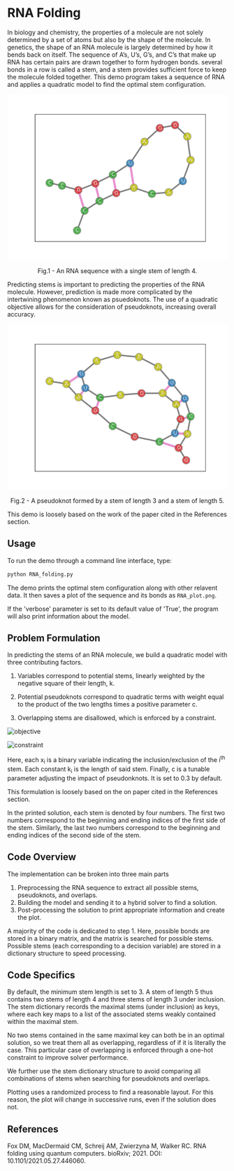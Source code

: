 # RNA Folding

In biology and chemistry,
the properties of a molecule are not solely determined by a set of atoms
but also by the shape of the molecule. 
In genetics, the shape of an RNA molecule is largely determined by how it bends back on itself. 
The sequence of A’s, U’s, G’s, and C’s that make up RNA has 
certain pairs are drawn together to form hydrogen bonds.
several bonds in a row is called a stem,
and a stem provides sufficient force to keep the molecule folded together.
This demo program takes a sequence of RNA and applies a quadratic model to find the optimal stem configuration.

<p align = "center">

![Figure 1!](readme_imgs/Single_Stem.png "This is a title")
<p align = "center">
Fig.1 - An RNA sequence with a single stem of length 4.
</p>

Predicting stems is important to predicting the properties of the RNA molecule.
However, prediction is made more complicated by the intertwining phenomenon known as psuedoknots.
The use of a quadratic objective allows for the consideration of pseudoknots, increasing overall accuracy.

<p align = "center">

![Figure 2](readme_imgs/pseudoknot2.png)
<p align = "center">
Fig.2 - A pseudoknot formed by a stem of length 3 and a stem of length 5.
</p>

This demo is loosely based on the work of the paper cited in the References section.

## Usage

To run the demo through a command line interface, type:

```bash
python RNA_folding.py
```

The demo prints the optimal stem configuration along with other relavent data. 
It then saves a plot of the sequence and its bonds as `RNA_plot.png`.

If the 'verbose' parameter is set to its default value of 'True',
the program will also print information about the model. 

## Problem Formulation

In predicting the stems of an RNA molecule, we build a quadratic model with three contributing factors. 

1. Variables correspond to potential stems, 
linearly weighted by the negative square of their length, k.

2. Potential pseudoknots correspond to quadratic terms 
with weight equal to the product of the two lengths 
times a positive parameter c.

3. Overlapping stems are disallowed, which is enforced by a constraint.


![objective](https://latex.codecogs.com/svg.latex?\min_{\bf&space;x}&space;\&space;\sum_i&space;-k_ix_k&space;\&space;&plus;&space;\&space;c\sum_{i,j}&space;k_ik_jx_ix_j) 

![constraint](https://latex.codecogs.com/svg.latex?\text{subject&space;to:&space;}&space;x_i&plus;x_j&space;\leq&space;1&space;\&space;\text{&space;if&space;}&space;x_i&space;\text{&space;and&space;}&space;x_j&space;\text{&space;overlap.})

Here, each x<sub>i</sub> is a binary variable indicating the inclusion/exclusion of the i<sup>th</sup> stem.
Each constant k<sub>i</sub> is the length of said stem.
Finally, c is a tunable parameter adjusting the impact of pseudonknots.
It is set to 0.3 by default.

This formulation is loosely based on the on paper cited in the References section.

In the printed solution, each stem is denoted by four numbers. 
The first two numbers correspond to the beginning and ending indices of the first side of the stem. 
Similarly, the last two numbers correspond to the beginning and ending indices of the second side of the stem.

## Code Overview

The implementation can be broken into three main parts
1. Preprocessing the RNA sequence to extract all possible stems, pseudoknots, and overlaps.
2. Building the model and sending it to a hybrid solver to find a solution.
3. Post-processing the solution 
to print appropriate information and create the plot.

A majority of the code is dedicated to step 1. 
Here, possible bonds are stored in a binary matrix,
and the matrix is searched for possible stems.
Possible stems (each corresponding to a decision variable) 
are stored in a dictionary structure to speed processing.

## Code Specifics

By default, the minimum stem length is set to 3. 
A stem of length 5 thus contains
two stems of length 4 and three stems of length 3 under inclusion.
The stem dictionary records the maximal stems (under inclusion) as keys,
where each key maps to a list of the associated stems weakly contained within the maximal stem.

No two stems contained in the same maximal key can both be in an optimal solution, 
so we treat them all as overlapping, regardless of if it is literally the case.
This particular case of overlapping is enforced through a one-hot constraint to improve solver performance.

We further use the stem dictionary structure 
to avoid comparing all combinations of stems when searching for pseudoknots and overlaps.

Plotting uses a randomized process to find a reasonable layout. 
For this reason, the plot will change in successive runs, 
even if the solution does not. 

## References

Fox DM, MacDermaid CM, Schreij AM, Zwierzyna M, Walker RC. 
RNA folding using quantum computers. 
bioRxiv; 2021. DOI: 10.1101/2021.05.27.446060.
